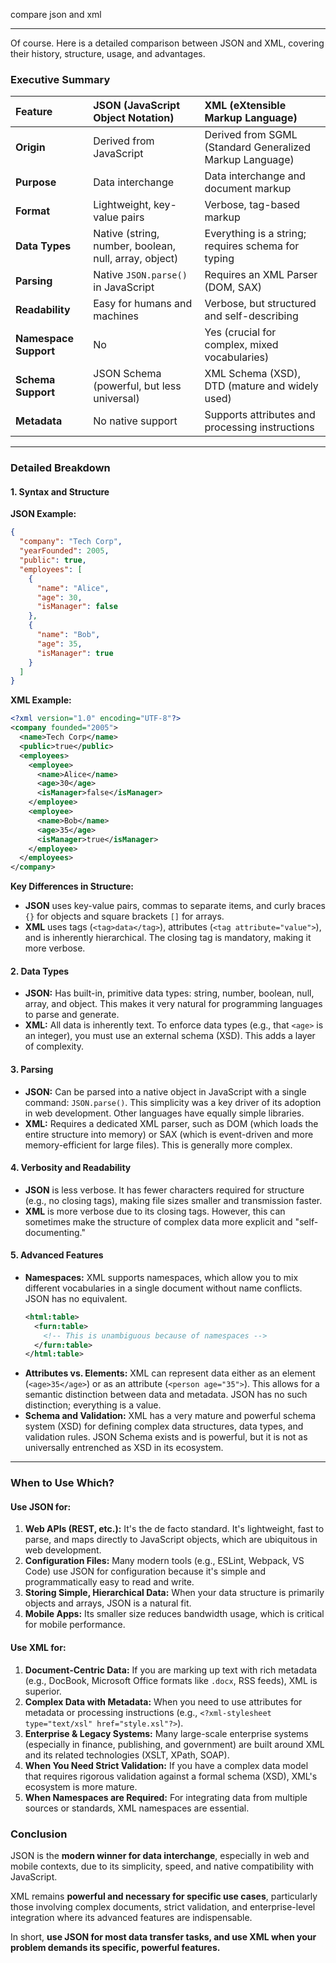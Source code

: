 compare json and xml

---

Of course. Here is a detailed comparison between JSON and XML, covering their history, structure, usage, and advantages.

### Executive Summary

| Feature               | JSON (JavaScript Object Notation)                     | XML (eXtensible Markup Language)                         |
| :-------------------- | :---------------------------------------------------- | :------------------------------------------------------- |
| **Origin**            | Derived from JavaScript                               | Derived from SGML (Standard Generalized Markup Language) |
| **Purpose**           | Data interchange                                      | Data interchange and document markup                     |
| **Format**            | Lightweight, key-value pairs                          | Verbose, tag-based markup                                |
| **Data Types**        | Native (string, number, boolean, null, array, object) | Everything is a string; requires schema for typing       |
| **Parsing**           | Native `JSON.parse()` in JavaScript                   | Requires an XML Parser (DOM, SAX)                        |
| **Readability**       | Easy for humans and machines                          | Verbose, but structured and self-describing              |
| **Namespace Support** | No                                                    | Yes (crucial for complex, mixed vocabularies)            |
| **Schema Support**    | JSON Schema (powerful, but less universal)            | XML Schema (XSD), DTD (mature and widely used)           |
| **Metadata**          | No native support                                     | Supports attributes and processing instructions          |

---

### Detailed Breakdown

#### 1. Syntax and Structure

**JSON Example:**

```json
{
  "company": "Tech Corp",
  "yearFounded": 2005,
  "public": true,
  "employees": [
    {
      "name": "Alice",
      "age": 30,
      "isManager": false
    },
    {
      "name": "Bob",
      "age": 35,
      "isManager": true
    }
  ]
}
```

**XML Example:**

```xml
<?xml version="1.0" encoding="UTF-8"?>
<company founded="2005">
  <name>Tech Corp</name>
  <public>true</public>
  <employees>
    <employee>
      <name>Alice</name>
      <age>30</age>
      <isManager>false</isManager>
    </employee>
    <employee>
      <name>Bob</name>
      <age>35</age>
      <isManager>true</isManager>
    </employee>
  </employees>
</company>
```

**Key Differences in Structure:**

- **JSON** uses key-value pairs, commas to separate items, and curly braces `{}` for objects and square brackets `[]` for arrays.
- **XML** uses tags (`<tag>data</tag>`), attributes (`<tag attribute="value">`), and is inherently hierarchical. The closing tag is mandatory, making it more verbose.

#### 2. Data Types

- **JSON:** Has built-in, primitive data types: string, number, boolean, null, array, and object. This makes it very natural for programming languages to parse and generate.
- **XML:** All data is inherently text. To enforce data types (e.g., that `<age>` is an integer), you must use an external schema (XSD). This adds a layer of complexity.

#### 3. Parsing

- **JSON:** Can be parsed into a native object in JavaScript with a single command: `JSON.parse()`. This simplicity was a key driver of its adoption in web development. Other languages have equally simple libraries.
- **XML:** Requires a dedicated XML parser, such as DOM (which loads the entire structure into memory) or SAX (which is event-driven and more memory-efficient for large files). This is generally more complex.

#### 4. Verbosity and Readability

- **JSON** is less verbose. It has fewer characters required for structure (e.g., no closing tags), making file sizes smaller and transmission faster.
- **XML** is more verbose due to its closing tags. However, this can sometimes make the structure of complex data more explicit and "self-documenting."

#### 5. Advanced Features

- **Namespaces:** XML supports namespaces, which allow you to mix different vocabularies in a single document without name conflicts. JSON has no equivalent.
  ```xml
  <html:table>
    <furn:table>
      <!-- This is unambiguous because of namespaces -->
    </furn:table>
  </html:table>
  ```
- **Attributes vs. Elements:** XML can represent data either as an element (`<age>35</age>`) or as an attribute (`<person age="35">`). This allows for a semantic distinction between data and metadata. JSON has no such distinction; everything is a value.
- **Schema and Validation:** XML has a very mature and powerful schema system (XSD) for defining complex data structures, data types, and validation rules. JSON Schema exists and is powerful, but it is not as universally entrenched as XSD in its ecosystem.

---

### When to Use Which?

#### Use JSON for:

1.  **Web APIs (REST, etc.):** It's the de facto standard. It's lightweight, fast to parse, and maps directly to JavaScript objects, which are ubiquitous in web development.
2.  **Configuration Files:** Many modern tools (e.g., ESLint, Webpack, VS Code) use JSON for configuration because it's simple and programmatically easy to read and write.
3.  **Storing Simple, Hierarchical Data:** When your data structure is primarily objects and arrays, JSON is a natural fit.
4.  **Mobile Apps:** Its smaller size reduces bandwidth usage, which is critical for mobile performance.

#### Use XML for:

1.  **Document-Centric Data:** If you are marking up text with rich metadata (e.g., DocBook, Microsoft Office formats like `.docx`, RSS feeds), XML is superior.
2.  **Complex Data with Metadata:** When you need to use attributes for metadata or processing instructions (e.g., `<?xml-stylesheet type="text/xsl" href="style.xsl"?>`).
3.  **Enterprise & Legacy Systems:** Many large-scale enterprise systems (especially in finance, publishing, and government) are built around XML and its related technologies (XSLT, XPath, SOAP).
4.  **When You Need Strict Validation:** If you have a complex data model that requires rigorous validation against a formal schema (XSD), XML's ecosystem is more mature.
5.  **When Namespaces are Required:** For integrating data from multiple sources or standards, XML namespaces are essential.

### Conclusion

JSON is the **modern winner for data interchange**, especially in web and mobile contexts, due to its simplicity, speed, and native compatibility with JavaScript.

XML remains **powerful and necessary for specific use cases**, particularly those involving complex documents, strict validation, and enterprise-level integration where its advanced features are indispensable.

In short, **use JSON for most data transfer tasks, and use XML when your problem demands its specific, powerful features.**
